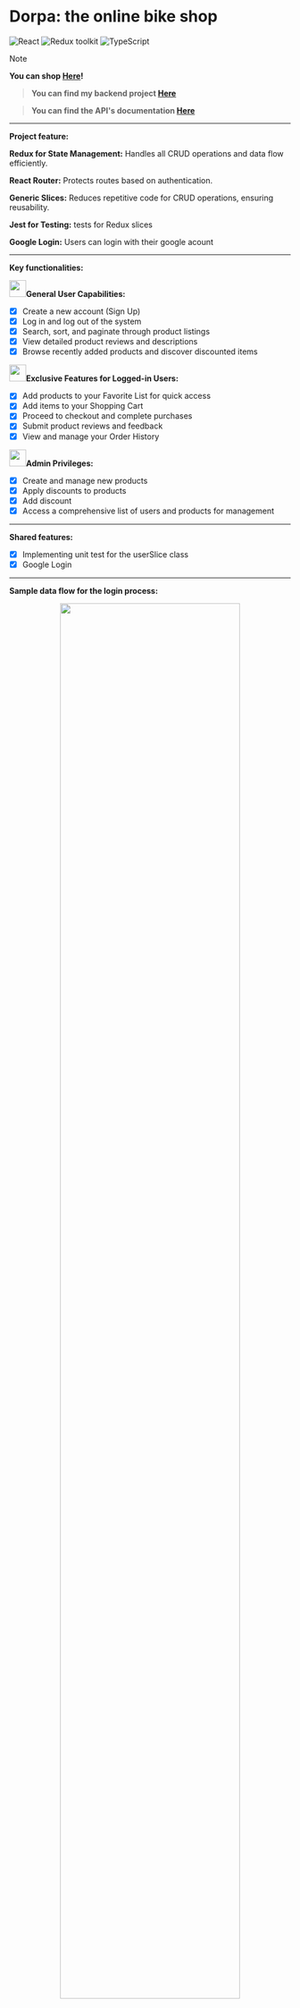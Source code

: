 # Dorpa: the online bike shop

![React](https://img.shields.io/badge/React-blue) ![Redux toolkit](https://img.shields.io/badge/RTK-purple) ![TypeScript](https://img.shields.io/badge/TypeScript-green)

> [!NOTE]  
> **You can shop [Here](https://dorpa.netlify.app)!**

> **You can find my backend project [Here](https://github.com/mahmoodsoltani/Dorpa_shop/tree/main/fs18_CSharp_FullStack_Backend)**

> **You can find the API's documentation [Here](https://dorpa.azurewebsites.net/swagger/index.html)**

-----------------------------------------------------------------------------------------------------------------
**Project feature:**

**Redux for State Management:** Handles all CRUD operations and data flow efficiently.

**React Router:** Protects routes based on authentication.

**Generic Slices:** Reduces repetitive code for CRUD operations, ensuring reusability. 

**Jest for Testing:** tests for Redux slices

**Google Login:** Users can login with their google acount

-----------------------------------------------------------------------------------------------------------------
**Key functionalities:**

  <img src='https://github.com/user-attachments/assets/1d5e41da-34cc-46d3-982c-4dca1d1e0474' width='30px' />**General User Capabilities:**
- [x] Create a new account (Sign Up)
- [x] Log in and log out of the system
- [x] Search, sort, and paginate through product listings
- [x] View detailed product reviews and descriptions
- [x] Browse recently added products and discover discounted items

<img src='https://github.com/user-attachments/assets/362b65f0-fcf5-4d09-b685-45bf7b472599' width='30px' />**Exclusive Features for Logged-in Users:**
- [x] Add products to your Favorite List for quick access
- [x] Add items to your Shopping Cart
- [x] Proceed to checkout and complete purchases
- [x] Submit product reviews and feedback
- [x] View and manage your Order History

<img src='https://github.com/user-attachments/assets/e041d0eb-e383-4950-b637-88feab0d1aaa' width='30px' />**Admin Privileges:**
- [x] Create and manage new products
- [x] Apply discounts to products
- [x] Add discount
- [x] Access a comprehensive list of users and products for management
-----------------------------------------------------------------------------------------------------------------
**Shared features:**

- [x] Implementing unit test for the userSlice class
- [X] Google Login

-----------------------------------------------------------------------------------------------------------------

**Sample data flow for the login process:**
<p align="center">
<img src='https://github.com/user-attachments/assets/b8959ef7-b6e6-47a6-89a3-fef68decc5c6' width='80%' align='center'/>
</p>


